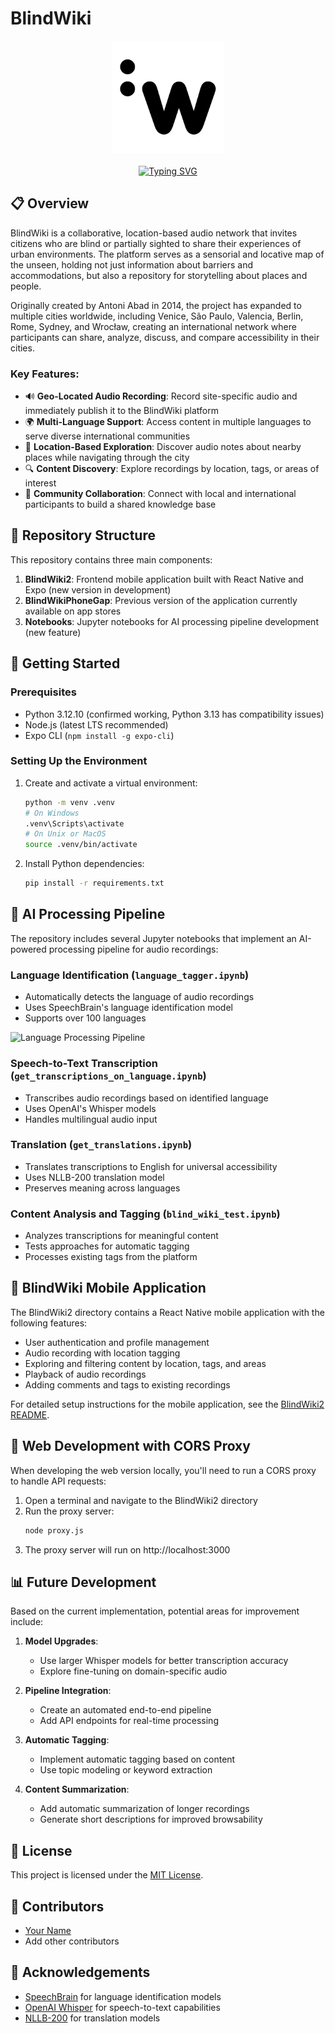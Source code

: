 # BlindWiki

<div align="center">
  <img src="https://github.com/adriacoding/blindwikiapp/blob/master/BlindWiki2/assets/images/icon.png?raw=true" alt="BlindWiki Logo" width="180">
  <br> <br>
  <a href="https://git.io/typing-svg"><img src="https://readme-typing-svg.demolab.com?font=Fira+Code&weight=500&size=30&pause=1000&color=EFFF00&center=true&vCenter=true&width=435&lines=Unveiling+the+Unseen" alt="Typing SVG" /></a>
</div>

## 📋 Overview

BlindWiki is a collaborative, location-based audio network that invites citizens who are blind or partially sighted to share their experiences of urban environments. The platform serves as a sensorial and locative map of the unseen, holding not just information about barriers and accommodations, but also a repository for storytelling about places and people.

Originally created by Antoni Abad in 2014, the project has expanded to multiple cities worldwide, including Venice, São Paulo, Valencia, Berlin, Rome, Sydney, and Wrocław, creating an international network where participants can share, analyze, discuss, and compare accessibility in their cities.

### Key Features:

- 🔊 **Geo-Located Audio Recording**: Record site-specific audio and immediately publish it to the BlindWiki platform
- 🌍 **Multi-Language Support**: Access content in multiple languages to serve diverse international communities
- 🧭 **Location-Based Exploration**: Discover audio notes about nearby places while navigating through the city
- 🔍 **Content Discovery**: Explore recordings by location, tags, or areas of interest
- 👥 **Community Collaboration**: Connect with local and international participants to build a shared knowledge base

## 🔧 Repository Structure

This repository contains three main components:

1. **BlindWiki2**: Frontend mobile application built with React Native and Expo (new version in development)
2. **BlindWikiPhoneGap**: Previous version of the application currently available on app stores
3. **Notebooks**: Jupyter notebooks for AI processing pipeline development (new feature)

## 🚀 Getting Started

### Prerequisites

- Python 3.12.10 (confirmed working, Python 3.13 has compatibility issues)
- Node.js (latest LTS recommended)
- Expo CLI (`npm install -g expo-cli`)

### Setting Up the Environment

1. Create and activate a virtual environment:
   ```bash
   python -m venv .venv
   # On Windows
   .venv\Scripts\activate
   # On Unix or MacOS
   source .venv/bin/activate
   ```

2. Install Python dependencies:
   ```bash
   pip install -r requirements.txt
   ```

## 🔬 AI Processing Pipeline

The repository includes several Jupyter notebooks that implement an AI-powered processing pipeline for audio recordings:

### Language Identification (`language_tagger.ipynb`)
- Automatically detects the language of audio recordings
- Uses SpeechBrain's language identification model
- Supports over 100 languages

<img src="https://mermaid.ink/img/pako:eNptkU9rwzAMxb-K0GmF7QOUHUZhDYxCGWywHXZR7KYRjZ3ZcktX8t1nJ2lh9E-ynt4P6UlXkoUSJMGcGqsewpAzq8zOKcB1FKXvMb-uBByNqpBLBxRl8CUU5pSCkFYaXMEWzQbK1rpyQU6vz6vD2cAnMGKlOVN-s9nCoA4azUkH_sZdQNIXMOoLLCzhDOTfsMCijO_Fvh43nbHAhODSYuXoTfvEEsXaUB_nX0Lxx9BOa2zB-HnBNB1v4hiyHxQo5ywqDzfPYRSGK2-7xDzKspRlJuMhNp-3eZJkHnNjmJXs_1NkXZwmk_uNx3KZyXZ1A1mFLGFmuVUn9yHFQDYGqaB-r86nnHQu7d1P2HbpQOJBx8N-nI57_QB-tI4v" alt="Language Processing Pipeline">

### Speech-to-Text Transcription (`get_transcriptions_on_language.ipynb`)
- Transcribes audio recordings based on identified language
- Uses OpenAI's Whisper models
- Handles multilingual audio input

### Translation (`get_translations.ipynb`)
- Translates transcriptions to English for universal accessibility
- Uses NLLB-200 translation model
- Preserves meaning across languages

### Content Analysis and Tagging (`blind_wiki_test.ipynb`)
- Analyzes transcriptions for meaningful content
- Tests approaches for automatic tagging
- Processes existing tags from the platform

## 📱 BlindWiki Mobile Application

The BlindWiki2 directory contains a React Native mobile application with the following features:

- User authentication and profile management
- Audio recording with location tagging
- Exploring and filtering content by location, tags, and areas
- Playback of audio recordings
- Adding comments and tags to existing recordings

For detailed setup instructions for the mobile application, see the [BlindWiki2 README](./BlindWiki2/README.md).

## 🔄 Web Development with CORS Proxy

When developing the web version locally, you'll need to run a CORS proxy to handle API requests:

1. Open a terminal and navigate to the BlindWiki2 directory
2. Run the proxy server:
   ```bash
   node proxy.js
   ```
3. The proxy server will run on http://localhost:3000

## 📊 Future Development

Based on the current implementation, potential areas for improvement include:

1. **Model Upgrades**:
   - Use larger Whisper models for better transcription accuracy
   - Explore fine-tuning on domain-specific audio

2. **Pipeline Integration**:
   - Create an automated end-to-end pipeline
   - Add API endpoints for real-time processing

3. **Automatic Tagging**:
   - Implement automatic tagging based on content
   - Use topic modeling or keyword extraction

4. **Content Summarization**:
   - Add automatic summarization of longer recordings
   - Generate short descriptions for improved browsability

## 📄 License

This project is licensed under the [MIT License](LICENSE).

## 👥 Contributors

- [Your Name](https://github.com/yourusername)
- Add other contributors

## 🙏 Acknowledgements

- [SpeechBrain](https://speechbrain.github.io/) for language identification models
- [OpenAI Whisper](https://github.com/openai/whisper) for speech-to-text capabilities
- [NLLB-200](https://github.com/facebookresearch/fairseq/tree/nllb) for translation models